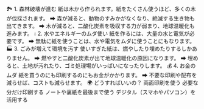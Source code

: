 🏞️ 1. 森林破壊が進む
紙は木から作られます。紙をたくさん使うほど、多くの木が伐採されます。
➡ 森が減ると、動物のすみかがなくなり、絶滅する生き物も出てきます。
➡ 木が減ると、二酸化炭素を吸収する力が弱まり、地球温暖化も進みます。
💧 2. 水やエネルギーのムダ使い
紙を作るには、大量の水と電気が必要です。
➡ 無駄に紙を使うことは、水や電気をムダに使うことにもなります。
🏭 3. ごみが増えて環境を汚す
使いすぎた紙は、燃やしたり埋めたりするしかありません。
➡ 燃やすと二酸化炭素が出て地球温暖化の原因になります。
➡ 埋めると、土地が汚れたり、ゴミ処理場がいっぱいになったりします。
💰 4. お金のムダ
紙を買うのにも印刷するのにもお金がかかります。
➡ 不要な印刷や配布を減らせば、コストも減らせます。
🌍 どうすればいいの？
両面印刷を使う
必要な分だけ印刷する
ノートや裏紙を最後まで使う
デジタル（スマホやパソコン）を活用する
